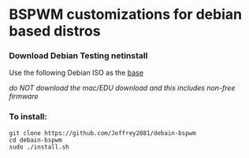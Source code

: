 # BSPWM customizations for debian based distros

### Download Debian Testing netinstall

Use the following Debian ISO as the [base](https://cdimage.debian.org/cdimage/weekly-builds/amd64/iso-cd/)

*do NOT download the mac/EDU download and this includes non-free firmware*
### To install:

```
git clone https://github.com/Jeffrey2081/debain-bspwm
cd debain-bspwm
sudo ./install.sh
```

